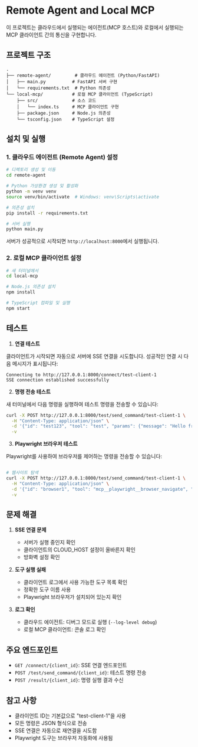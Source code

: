 
# Remote Agent and Local MCP

이 프로젝트는 클라우드에서 실행되는 에이전트(MCP 호스트)와 로컬에서 실행되는 MCP 클라이언트 간의 통신을 구현합니다.

## 프로젝트 구조

```
.
├── remote-agent/         # 클라우드 에이전트 (Python/FastAPI)
│   ├── main.py          # FastAPI 서버 구현
│   └── requirements.txt  # Python 의존성
└── local-mcp/           # 로컬 MCP 클라이언트 (TypeScript)
    ├── src/             # 소스 코드
    │   └── index.ts     # MCP 클라이언트 구현
    ├── package.json     # Node.js 의존성
    └── tsconfig.json    # TypeScript 설정
```

## 설치 및 실행

### 1. 클라우드 에이전트 (Remote Agent) 설정

```bash
# 디렉토리 생성 및 이동
cd remote-agent

# Python 가상환경 생성 및 활성화
python -m venv venv
source venv/bin/activate  # Windows: venv\Scripts\activate

# 의존성 설치
pip install -r requirements.txt

# 서버 실행
python main.py
```

서버가 성공적으로 시작되면 `http://localhost:8000`에서 실행됩니다.

### 2. 로컬 MCP 클라이언트 설정

```bash
# 새 터미널에서
cd local-mcp

# Node.js 의존성 설치
npm install

# TypeScript 컴파일 및 실행
npm start
```

## 테스트

1. **연결 테스트**

클라이언트가 시작되면 자동으로 서버에 SSE 연결을 시도합니다. 성공적인 연결 시 다음 메시지가 표시됩니다:
```
Connecting to http://127.0.0.1:8000/connect/test-client-1
SSE connection established successfully
```

2. **명령 전송 테스트**

새 터미널에서 다음 명령을 실행하여 테스트 명령을 전송할 수 있습니다:

```bash
curl -X POST http://127.0.0.1:8000/test/send_command/test-client-1 \
  -H "Content-Type: application/json" \
  -d '{"id": "test123", "tool": "test", "params": {"message": "Hello from server"}}' \
  -v
```

3. **Playwright 브라우저 테스트**

Playwright를 사용하여 브라우저를 제어하는 명령을 전송할 수 있습니다:

```bash

# 웹사이트 탐색
curl -X POST http://127.0.0.1:8000/test/send_command/test-client-1 \
  -H "Content-Type: application/json" \
  -d '{"id": "browser1", "tool": "mcp__playwright__browser_navigate", "params": {"url": "https://www.naver.com"}}' \
  -v
```

## 문제 해결

1. **SSE 연결 문제**
   - 서버가 실행 중인지 확인
   - 클라이언트의 CLOUD_HOST 설정이 올바른지 확인
   - 방화벽 설정 확인

2. **도구 실행 실패**
   - 클라이언트 로그에서 사용 가능한 도구 목록 확인
   - 정확한 도구 이름 사용
   - Playwright 브라우저가 설치되어 있는지 확인

3. **로그 확인**
   - 클라우드 에이전트: 디버그 모드로 실행 (`--log-level debug`)
   - 로컬 MCP 클라이언트: 콘솔 로그 확인

## 주요 엔드포인트

- `GET /connect/{client_id}`: SSE 연결 엔드포인트
- `POST /test/send_command/{client_id}`: 테스트 명령 전송
- `POST /result/{client_id}`: 명령 실행 결과 수신

## 참고 사항

- 클라이언트 ID는 기본값으로 "test-client-1"을 사용
- 모든 명령은 JSON 형식으로 전송
- SSE 연결은 자동으로 재연결을 시도함
- Playwright 도구는 브라우저 자동화에 사용됨
